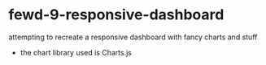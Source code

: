 # fewd-9-responsive-dashboard
attempting to recreate a responsive dashboard with fancy charts and stuff

- the chart library used is Charts.js

